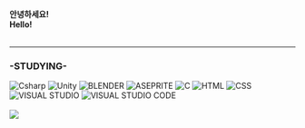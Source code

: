 **안녕하세요!<br/>
Hello!** <br/><br/>
* * *
### -STUDYING-
<img alt="Csharp" src ="https://img.shields.io/badge/Csharp-390091.svg?&style=for-the-badge&logo=Csharp&logoColor=white"/> <img alt="Unity" src ="https://img.shields.io/badge/Unity-4c4c4c.svg?&style=for-the-badge&logo=Unity&logoColor=white"/> <img alt="BLENDER" src ="https://img.shields.io/badge/BLENDER-ea7600.svg?&style=for-the-badge&logo=BLENDER&logoColor=white"/> <img alt="ASEPRITE" src ="https://img.shields.io/badge/ASEPRITE-7D929E.svg?&style=for-the-badge&logo=ASEPRITE&logoColor=white"/> <img alt="C" src ="https://img.shields.io/badge/C-00599c.svg?&style=for-the-badge&logo=C&logoColor=white"/> <img alt="HTML" src ="https://img.shields.io/badge/HTML-e44d26.svg?&style=for-the-badge&logo=HTML5&logoColor=white"/> <img alt="CSS" src ="https://img.shields.io/badge/CSS-264de4.svg?&style=for-the-badge&logo=CSS3&logoColor=white"/><br/>
<img alt="VISUAL STUDIO" src ="https://img.shields.io/badge/VISUAL STUDIO-5C2D91.svg?&style=for-the-badge&logo=VISUAL STUDIO&logoColor=white"/> <img alt="VISUAL STUDIO CODE" src ="https://img.shields.io/badge/VISUAL STUDIO CODE-007ACC.svg?&style=for-the-badge&logo=VISUAL STUDIO CODE&logoColor=white"/>
 <br/>
<br/>
<img src="https://capsule-render.vercel.app/api?type=waving&color=FF0000&height=100&section=footer" />
<!--
**wjddbfla0716/wjddbfla0716** is a ✨ _special_ ✨ repository because its `README.md` (this file) appears on your GitHub profile.

Here are some ideas to get you started:

- 🔭 I’m currently working on ...
- 🌱 I’m currently learning ...
- 👯 I’m looking to collaborate on ...
- 🤔 I’m looking for help with ...
- 💬 Ask me about ...
- 📫 How to reach me: ...
- 😄 Pronouns: ...
- ⚡ Fun fact: ...
-->
